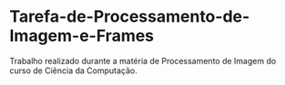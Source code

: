 # Tarefa-de-Processamento-de-Imagem-e-Frames
Trabalho realizado durante a matéria de Processamento de Imagem do curso de Ciência da Computação.
